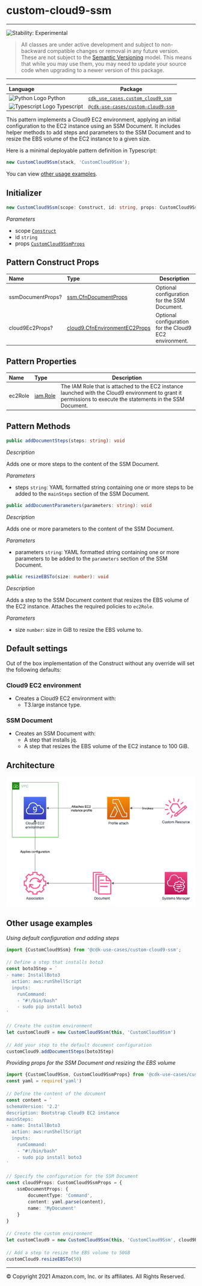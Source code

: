 # custom-cloud9-ssm
<!--BEGIN STABILITY BANNER-->

---

![Stability: Experimental](https://img.shields.io/badge/stability-Experimental-important.svg?style=for-the-badge)

> All classes are under active development and subject to non-backward compatible changes or removal in any
> future version. These are not subject to the [Semantic Versioning](https://semver.org/) model.
> This means that while you may use them, you may need to update your source code when upgrading to a newer version of this package.

---
<!--END STABILITY BANNER-->

| **Language**     | **Package**        |
|:-------------|-----------------|
|![Python Logo](https://docs.aws.amazon.com/cdk/api/latest/img/python32.png) Python|[`cdk_use_cases.custom_cloud9_ssm`](https://pypi.org/project/cdk-use-cases.custom-cloud9-ssm/)|
|![Typescript Logo](https://docs.aws.amazon.com/cdk/api/latest/img/typescript32.png) Typescript|[`@cdk-use-cases/custom-cloud9-ssm`](https://www.npmjs.com/package/@cdk-use-cases/custom-cloud9-ssm)|

This pattern implements a Cloud9 EC2 environment, applying an initial configuration to the EC2 instance using an SSM Document. It includes helper methods to add steps and parameters to the SSM Document and to resize the EBS volume of the EC2 instance to a given size.

Here is a minimal deployable pattern definition in Typescript:

``` typescript
new CustomCloud9Ssm(stack, 'CustomCloud9Ssm');
```

You can view [other usage examples](#other-usage-examples).

## Initializer

``` typescript
new CustomCloud9Ssm(scope: Construct, id: string, props: CustomCloud9SsmProps);
```

_Parameters_
    
* scope [`Construct`](https://docs.aws.amazon.com/cdk/api/latest/docs/@aws-cdk_core.Construct.html)
* id `string`
* props [`CustomCloud9SsmProps`](#pattern-construct-props)

## Pattern Construct Props

| **Name**     | **Type**        | **Description** |
|:-------------|:----------------|-----------------|
| ssmDocumentProps? | [ssm.CfnDocumentProps](https://docs.aws.amazon.com/cdk/api/latest/docs/@aws-cdk_aws-ssm.CfnDocumentProps.html) | Optional configuration for the SSM Document. |
| cloud9Ec2Props? | [cloud9.CfnEnvironmentEC2Props](https://docs.aws.amazon.com/cdk/api/latest/docs/@aws-cdk_aws-cloud9.CfnEnvironmentEC2Props.html) | Optional configuration for the Cloud9 EC2 environment. |

## Pattern Properties

| **Name**     | **Type**        | **Description** |
|:-------------|:----------------|-----------------|
| ec2Role | [iam.Role](https://docs.aws.amazon.com/cdk/api/latest/docs/@aws-cdk_aws-iam.Role.html) | The IAM Role that is attached to the EC2 instance launched with the Cloud9 environment to grant it permissions to execute the statements in the SSM Document. |

## Pattern Methods

``` typescript
public addDocumentSteps(steps: string): void
```

_Description_

Adds one or more steps to the content of the SSM Document.

_Parameters_

* steps `string`: YAML formatted string containing one or more steps to be added to the `mainSteps` section of the SSM Document.

``` typescript
public addDocumentParameters(parameters: string): void
```

_Description_

Adds one or more parameters to the content of the SSM Document.

_Parameters_

* parameters `string`: YAML formatted string containing one or more parameters to be added to the `parameters` section of the SSM Document.

``` typescript
public resizeEBSTo(size: number): void
```

_Description_

Adds a step to the SSM Document content that resizes the EBS volume of the EC2 instance. Attaches the required policies to `ec2Role`.

_Parameters_

* size `number`: size in GiB to resize the EBS volume to.


## Default settings

Out of the box implementation of the Construct without any override will set the following defaults:

### Cloud9 EC2 environment
* Creates a Cloud9 EC2 environment with:
    * T3.large instance type.

### SSM Document
* Creates an SSM Document with:
    * A step that installs jq.
    * A step that resizes the EBS volume of the EC2 instance to 100 GiB.

## Architecture
![Architecture Diagram](architecture.png)

## Other usage examples

_Using default configuration and adding steps_

``` typescript
import {CustomCloud9Ssm} from '@cdk-use-cases/custom-cloud9-ssm';

// Define a step that installs boto3
const boto3Step = `
- name: InstallBoto3
  action: aws:runShellScript
  inputs:
    runCommand:
    - "#!/bin/bash"
    - sudo pip install boto3
`

// Create the custom environment
let customCloud9 = new CustomCloud9Ssm(this, 'CustomCloud9Ssm')

// Add your step to the default document configuration
customCloud9.addDocumentSteps(boto3Step)
```

_Providing props for the SSM Document and resizing the EBS volume_

``` typescript
import {CustomCloud9Ssm, CustomCloud9SsmProps} from '@cdk-use-cases/custom-cloud9-ssm';
const yaml = require('yaml')

// Define the content of the document
const content = `
schemaVersion: '2.2'
description: Bootstrap Cloud9 EC2 instance
mainSteps:
- name: InstallBoto3
  action: aws:runShellScript
  inputs:
    runCommand:
    - "#!/bin/bash"
    - sudo pip install boto3
`

// Specify the configuration for the SSM Document
const cloud9Props: CustomCloud9SsmProps = {
    ssmDocumentProps: {
        documentType: 'Command',
        content: yaml.parse(content),
        name: 'MyDocument'
    }
}

// Create the custom environment
let customCloud9 = new CustomCloud9Ssm(this, 'CustomCloud9Ssm', cloud9Props)

// Add a step to resize the EBS volume to 50GB
customCloud9.resizeEBSTo(50)
```

***
&copy; Copyright 2021 Amazon.com, Inc. or its affiliates. All Rights Reserved.
